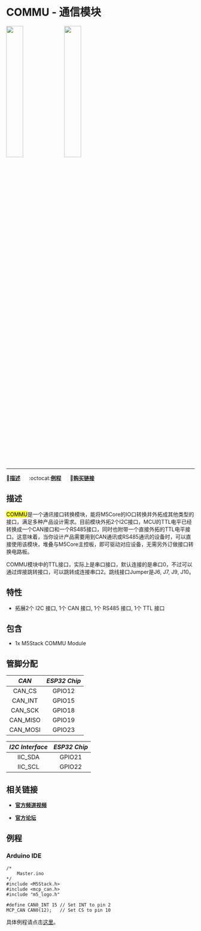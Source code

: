 # COMMU - 通信模块

<img src="assets/img/product_pics/module/module_commu_01.png" width="30%" height="30%"> <img src="assets/img/product_pics/module/module_commu_02.png" width="30%" height="30%">

***

:memo:**[描述](#描述)**&nbsp;&nbsp;&nbsp;&nbsp;&nbsp;&nbsp;:octocat:**[例程](#例程)**&nbsp;&nbsp;&nbsp;&nbsp;&nbsp;&nbsp;🛒**[购买链接](https://item.taobao.com/item.htm?spm=a1z10.5-c.w4002-1172588093.64.6c2275f4nUJEfh&id=580999880340)**

<!-- :memo:**[描述](#描述)**&nbsp;&nbsp;&nbsp;&nbsp;&nbsp;&nbsp;:octocat:**[例程](#例程)**&nbsp;&nbsp;&nbsp;&nbsp;&nbsp;&nbsp;:electric_plug:**[原理图](https://github.com/m5stack/M5-Schematic/blob/master/Modules/module_commu_sch.pdf)**&nbsp;&nbsp;&nbsp;&nbsp;&nbsp;&nbsp;🛒**[购买链接](https://item.taobao.com/item.htm?spm=a1z10.5-c.w4002-1172588093.64.6c2275f4nUJEfh&id=580999880340)** -->

## 描述

<mark>COMMU</mark>是一个通讯接口转换模块，能将M5Core的IO口转换并外拓成其他类型的接口，满足多种产品设计需求。目前模块外拓2个I2C接口，MCU的TTL电平已经转换成一个CAN接口和一个RS485接口，同时也附带一个直接外拓的TTL电平接口。这意味着，当你设计产品需要用到CAN通讯或RS485通讯的设备时，可以直接使用该模块，堆叠与M5Core主控板，即可驱动对应设备，无需另外订做接口转换电路板。

COMMU模块中的TTL接口，实际上是串口接口，默认连接的是串口0，不过可以通过焊接跳转接口，可以跳转成连接串口2。跳线接口Jumper是J6, J7, J9, J10。

## 特性

-  拓展2个 I2C 接口, 1个 CAN 接口, 1个 RS485 接口, 1个 TTL 接口

## 包含

-  1x M5Stack COMMU Module

## 管脚分配

| *CAN*        | *ESP32 Chip*      |
| :----------: |:------------: |
| CAN_CS       | GPIO12         |
| CAN_INT      | GPIO15         |
| CAN_SCK      | GPIO18         |
| CAN_MISO     | GPIO19         |
| CAN_MOSI     | GPIO23         |


| *I2C Interface*   | *ESP32 Chip*      |
| :--------------:  |:------------: |
| IIC_SDA           | GPIO21         |
| IIC_SCL           | GPIO22         |

## 相关链接

- **[官方频道视频](https://i.youku.com/i/UNjE1ODA2MzE0OA==?spm=a2hzp.8253869.0.0)**

- **[官方论坛](http://forum.m5stack.com/)**

## 例程

### Arduino IDE

```arduino
/*
    Master.ino
*/
#include <M5Stack.h>
#include <mcp_can.h>
#include "m5_logo.h"

#define CAN0_INT 15 // Set INT to pin 2
MCP_CAN CAN0(12);   // Set CS to pin 10

```

具体例程请点击[这里](https://github.com/m5stack/M5-ProductExampleCodes/tree/master/Module/LORAWAN/Arduino)。